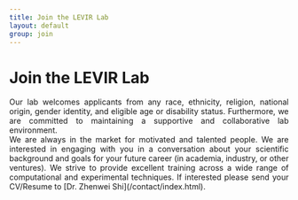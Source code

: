 ```yaml
---
title: Join the LEVIR Lab
layout: default
group: join
---
```


# Join the LEVIR Lab

<div style="text-align: justify; text-justify: distribute-all-lines;">
Our lab welcomes applicants from any race, ethnicity, religion, national origin, gender identity, and eligible age or disability status. Furthermore, we are committed to maintaining a supportive and collaborative lab environment.
</div>


<div style="text-align: justify; text-justify: distribute-all-lines;">
We are always in the market for motivated and talented people. 
We are interested in engaging with you in a conversation about your scientific background and goals for your future career (in academia, industry, or other ventures). 
We strive to provide excellent training across a wide range of computational and experimental techniques. If interested please send your CV/Resume to [Dr. Zhenwei Shi](/contact/index.html).
</div>

<br>
<br>